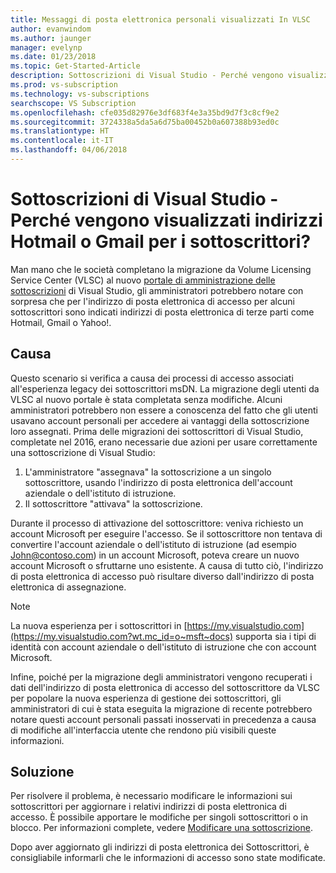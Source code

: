 ```yaml
---
title: Messaggi di posta elettronica personali visualizzati In VLSC
author: evanwindom
ms.author: jaunger
manager: evelynp
ms.date: 01/23/2018
ms.topic: Get-Started-Article
description: Sottoscrizioni di Visual Studio - Perché vengono visualizzati indirizzi Hotmail o Gmail per i sottoscrittori?
ms.prod: vs-subscription
ms.technology: vs-subscriptions
searchscope: VS Subscription
ms.openlocfilehash: cfe035d82976e3df683f4e3a35bd9d7f3c8cf9e2
ms.sourcegitcommit: 3724338a5da5a6d75ba00452b0a607388b93ed0c
ms.translationtype: HT
ms.contentlocale: it-IT
ms.lasthandoff: 04/06/2018
---
```

# <a name="visual-studio-subscriptions--why-am-i-seeing-hotmail-or-gmail-addresses-for-my-subscribers"></a>Sottoscrizioni di Visual Studio - Perché vengono visualizzati indirizzi Hotmail o Gmail per i sottoscrittori? 

Man mano che le società completano la migrazione da Volume Licensing Service Center (VLSC) al nuovo [portale di amministrazione delle sottoscrizioni](https://manage.visualstudio.com) di Visual Studio, gli amministratori potrebbero notare con sorpresa che per l'indirizzo di posta elettronica di accesso per alcuni sottoscrittori sono indicati indirizzi di posta elettronica di terze parti come Hotmail, Gmail o Yahoo!.

## <a name="cause"></a>Causa

Questo scenario si verifica a causa dei processi di accesso associati all'esperienza legacy dei sottoscrittori msDN. La migrazione degli utenti da VLSC al nuovo portale è stata completata senza modifiche. Alcuni amministratori potrebbero non essere a conoscenza del fatto che gli utenti usavano account personali per accedere ai vantaggi della sottoscrizione loro assegnati. Prima delle migrazioni dei sottoscrittori di Visual Studio, completate nel 2016, erano necessarie due azioni per usare correttamente una sottoscrizione di Visual Studio:
1. L'amministratore "assegnava" la sottoscrizione a un singolo sottoscrittore, usando l'indirizzo di posta elettronica dell'account aziendale o dell'istituto di istruzione.
2. Il sottoscrittore "attivava" la sottoscrizione.

Durante il processo di attivazione del sottoscrittore: veniva richiesto un account Microsoft per eseguire l'accesso. Se il sottoscrittore non tentava di convertire l'account aziendale o dell'istituto di istruzione (ad esempio John@contoso.com) in un account Microsoft, poteva creare un nuovo account Microsoft o sfruttarne uno esistente. A causa di tutto ciò, l'indirizzo di posta elettronica di accesso può risultare diverso dall'indirizzo di posta elettronica di assegnazione.

> [!NOTE] 
> La nuova esperienza per i sottoscrittori in [https://my.visualstudio.com](https://my.visualstudio.com?wt.mc_id=o~msft~docs) supporta sia i tipi di identità con account aziendale o dell'istituto di istruzione che con account Microsoft.

Infine, poiché per la migrazione degli amministratori vengono recuperati i dati dell'indirizzo di posta elettronica di accesso del sottoscrittore da VLSC per popolare la nuova esperienza di gestione dei sottoscrittori, gli amministratori di cui è stata eseguita la migrazione di recente potrebbero notare questi account personali passati inosservati in precedenza a causa di modifiche all'interfaccia utente che rendono più visibili queste informazioni.

## <a name="solution"></a>Soluzione

Per risolvere il problema, è necessario modificare le informazioni sui sottoscrittori per aggiornare i relativi indirizzi di posta elettronica di accesso.  È possibile apportare le modifiche per singoli sottoscrittori o in blocco. Per informazioni complete, vedere [Modificare una sottoscrizione](/visualstudio/subscriptions/edit-license).  

Dopo aver aggiornato gli indirizzi di posta elettronica dei Sottoscrittori, è consigliabile informarli che le informazioni di accesso sono state modificate.  